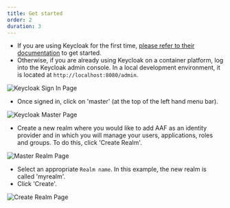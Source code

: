 ```yaml
---
title: Get started
order: 2
duration: 3
---
```


* If you are using Keycloak for the first time, [please refer to their documentation](https://www.keycloak.org/documentation) to get started.
* Otherwise, if you are already using Keycloak on a container platform, log into the Keycloak admin console. In a local development environment, it is located at `http://localhost:8080/admin`.

![Keycloak Sign In Page](/assets/images/keycloak-signin-page.png)

* Once signed in, click on 'master' (at the top of the left hand menu bar).

![Keycloak Master Page](/assets/images/keycloak-highlight-master.png)

* Create a new realm where you would like to add AAF as an identity provider and in which you will manage your users, applications, roles and groups. To do this, click 'Create Realm'.

![Master Realm Page](/assets/images/keycloak-master-realm-page.png)

* Select an appropriate `Realm name`. In this example, the new realm is called 'myrealm'.
* Click 'Create'.

![Create Realm Page](/assets/images/keycloak-create-realm.png)